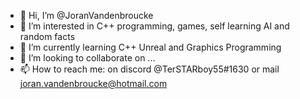 - 👋 Hi, I’m @JoranVandenbroucke
- 👀 I’m interested in C++ programming, games, self learning AI and random facts
- 🌱 I’m currently learning C++ Unreal and Graphics Programming
- 💞️ I’m looking to collaborate on ...
- 📫 How to reach me: on discord @TerSTARboy55#1630 or mail joran.vandenbroucke@hotmail.com

<!---
JoranVandenbroucke/JoranVandenbroucke is a ✨ special ✨ repository because its `README.md` (this file) appears on your GitHub profile.
You can click the Preview link to take a look at your changes.
--->

